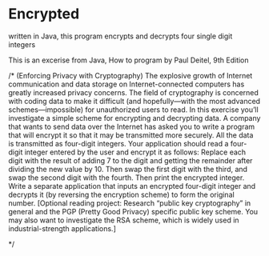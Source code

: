 # Encrypted
written in Java, this program encrypts and decrypts four single digit integers

This is an excerise from Java, How to program by Paul Deitel, 9th Edition

/*
(Enforcing Privacy with Cryptography) The explosive growth of Internet communication and data
storage on Internet-connected computers has greatly increased privacy concerns. The field of
cryptography is concerned with coding data to make it difficult (and hopefully—with the most
advanced schemes—impossible) for unauthorized users to read. In this exercise you’ll investigate
a simple scheme for encrypting and decrypting data. A company that wants to send data over the
Internet has asked you to write a program that will encrypt it so that it may be transmitted more
securely. All the data is transmitted as four-digit integers. Your application should read a four-digit
integer entered by the user and encrypt it as follows: Replace each digit with the result of adding 7
to the digit and getting the remainder after dividing the new value by 10. Then swap the first digit
with the third, and swap the second digit with the fourth. Then print the encrypted integer. Write
a separate application that inputs an encrypted four-digit integer and decrypts it (by reversing the
encryption scheme) to form the original number. [Optional reading project: Research “public key
cryptography” in general and the PGP (Pretty Good Privacy) specific public key scheme. You may
also want to investigate the RSA scheme, which is widely used in industrial-strength applications.]

*/
